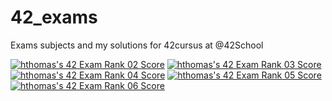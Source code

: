 # 42_exams

Exams subjects and my solutions for 42cursus at @42School

[![hthomas's 42 Exam Rank 02 Score](https://badge42.vercel.app/api/v2/cl1m0540e000609mon8jcubug/project/2062113)](https://github.com/JaeSeoKim/badge42)
[![hthomas's 42 Exam Rank 03 Score](https://badge42.vercel.app/api/v2/cl1m0540e000609mon8jcubug/project/2204841)](https://github.com/JaeSeoKim/badge42)
[![hthomas's 42 Exam Rank 04 Score](https://badge42.vercel.app/api/v2/cl1m0540e000609mon8jcubug/project/2212404)](https://github.com/JaeSeoKim/badge42)
[![hthomas's 42 Exam Rank 05 Score](https://badge42.vercel.app/api/v2/cl1m0540e000609mon8jcubug/project/2237358)](https://github.com/JaeSeoKim/badge42)
[![hthomas's 42 Exam Rank 06 Score](https://badge42.vercel.app/api/v2/cl1m0540e000609mon8jcubug/project/2495138)](https://github.com/JaeSeoKim/badge42)
